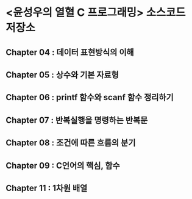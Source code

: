 # <윤성우의 열혈 C 프로그래밍> 소스코드 저장소

## Chapter 04 : 데이터 표현방식의 이해
## Chapter 05 : 상수와 기본 자료형
## Chapter 06 : printf 함수와 scanf 함수 정리하기
## Chapter 07 : 반복실행을 명령하는 반복문
## Chapter 08 : 조건에 따른 흐름의 분기
## Chapter 09 : C언어의 핵심, 함수

## Chapter 11 : 1차원 배열